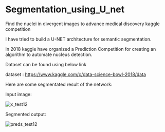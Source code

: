 # Segmentation_using_U_net

Find the nuclei in divergent images to advance medical discovery kaggle competition

I have tried to build a U-NET architecture for semantic segmentation.

In 2018 kaggle have organized a Prediction Competition for creating an algorithm to automate nucleus detection.

Dataset can be found using below link

dataset : https://www.kaggle.com/c/data-science-bowl-2018/data

Here are some segmentated result of the network:

Input image:

![x_test12](https://user-images.githubusercontent.com/51228517/140743747-9bfe0cd2-2067-4f94-82fd-4a342e50861c.jpg)

Segmented output:

![preds_test12](https://user-images.githubusercontent.com/51228517/140743792-67ffbe45-ea60-4ccc-bd04-30a59554d4d0.jpg)
